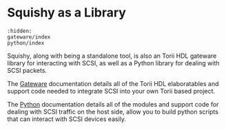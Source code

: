 # Squishy as a Library

```{toctree}
:hidden:
gateware/index
python/index

```

Squishy, along with being a standalone tool, is also an Torii HDL gateware library for interacting with SCSI, as well as a Python library for dealing with SCSI packets.

The [Gateware] documentation details all of the Torii HDL elaboratables and support code needed to integrate SCSI into your own Torii based project.

The [Python] documentation details all of the modules and support code for dealing with SCSI traffic on the host side, allow you to build python scripts that can interact with SCSI devices easily.

[Gateware]: ./gateware/index.md
[Python]: ./python/index.md
